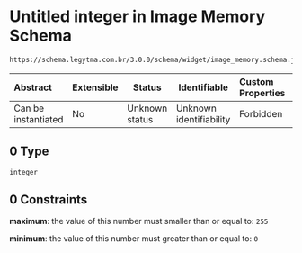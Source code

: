 # Untitled integer in Image Memory Schema

```txt
https://schema.legytma.com.br/3.0.0/schema/widget/image_memory.schema.json#/properties/bytes/items/0
```




| Abstract            | Extensible | Status         | Identifiable            | Custom Properties | Additional Properties | Access Restrictions | Defined In                                                                                     |
| :------------------ | ---------- | -------------- | ----------------------- | :---------------- | --------------------- | ------------------- | ---------------------------------------------------------------------------------------------- |
| Can be instantiated | No         | Unknown status | Unknown identifiability | Forbidden         | Allowed               | none                | [image_memory.schema.json\*](../schema/widget/image_memory.schema.json) |

## 0 Type

`integer`

## 0 Constraints

**maximum**: the value of this number must smaller than or equal to: `255`

**minimum**: the value of this number must greater than or equal to: `0`
